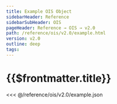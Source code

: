 ```yaml
---
title: Example OIS Object
sidebarHeader: Reference
sidebarSubHeader: OIS
pageHeader: Reference → OIS → v2.0
path: /reference/ois/v2.0/example.html
version: v2.0
outline: deep
tags:
---
```


<VersionWarning/>

<PageHeader/>

<SearchHighlight/>

<FlexStartTag/>

# {{$frontmatter.title}}

<<< @/reference/ois/v2.0/example.json

<FlexEndTag/>
